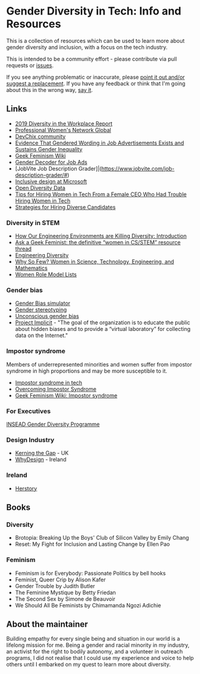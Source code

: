 # Gender Diversity in Tech: Info and Resources

This is a collection of resources which can be used to learn more about gender diversity and inclusion, with a focus on the tech industry.

This is intended to be a community effort - please contribute via pull requests or [issues](https://github.com/vlvagerviwager/gender-diversity-info/issues). 

If you see anything problematic or inaccurate, please [point it out and/or suggest a replacement](https://github.com/vlvagerviwager/gender-diversity-info/issues). If you have any feedback or think that I'm going about this in the wrong way, [say it](https://github.com/vlvagerviwager/gender-diversity-info/issues).

## Links

- [2019  Diversity in the Workplace Report](https://reports.vessy.com/diversity-in-the-workplace/)
- [Professional Women's Network Global](https://pwnglobal.net/)
- [DevChix community](http://www.devchix.com/)
- [Evidence That Gendered Wording in Job Advertisements Exists and Sustains Gender Inequality](http://gap.hks.harvard.edu/evidence-gendered-wording-job-advertisements-exists-and-sustains-gender-inequality)
- [Geek Feminism Wiki](http://geekfeminism.wikia.com/)
- [Gender Decoder for Job Ads](http://gender-decoder.katmatfield.com/)
- [JobVite Job Description Grader]|(https://www.jobvite.com/job-description-grader/#)
- [Inclusive design at Microsoft](https://www.microsoft.com/en-us/design/inclusive)
- [Open Diversity Data](http://opendiversitydata.org/)
- [Tips for Hiring Women in Tech From a Female CEO Who Had Trouble Hiring Women in Tech](https://women2.com/2018/07/17/tips-for-hiring-women-in-tech-from-a-female-ceo-who-had-trouble-hiring-women-in-tech/)
- [Strategies for Hiring Diverse Candidates](https://code.likeagirl.io/strategies-for-hiring-diverse-candidates-4d86ad693762?gi=e032f84fc443)

### Diversity in STEM

- [How Our Engineering Environments are Killing Diversity: Introduction](https://www.kateheddleston.com/blog/how-our-engineering-environments-are-killing-diversity-introduction)
- [Ask a Geek Feminist: the definitive “women in CS/STEM” resource thread](https://geekfeminism.org/2010/05/31/ask-a-geek-feminist-the-definitive-women-in-csstem-resource-thread/)
- [Engineering Diversity](https://dev.to/suedeyloh/engineering-diversity-48o3)
- [Why So Few? Women in Science, Technology, Engineering, and Mathematics](https://www.aauw.org/research/why-so-few/)
- [Women Role Model Lists](https://www.out-standing.org/heroes/)

### Gender bias

- [Gender Bias simulator](http://doesgenderbiasmatter.com/)
- [Gender stereotyping](http://adage.com/article/global-news/u-k-bands-gender-stereotypes-ads/309785/)
- [Unconscious gender bias](https://www.huffingtonpost.com/lisa-marie-jenkins/unconscious-gender-bias-e_b_7447524.html)
- [Project Implicit](https://implicit.harvard.edu/implicit/) - "The goal of the organization is to educate the public about hidden biases and to provide a “virtual laboratory” for collecting data on the Internet."

### Impostor syndrome

Members of underrepresented minorities and women suffer from impostor syndrome in high proportions and may be more susceptible to it.

- [Impostor syndrome in tech](http://juliepagano.com/blog/2013/11/02/it-s-dangerous-to-go-alone-battling-the-invisible-monsters-in-tech/)
- [Overcoming Impostor Syndrome](https://medium.com/the-only-woman-in-the-room/overcoming-impostor-syndrome-bdae04e46ec5)
- [Geek Feminism Wiki: Impostor syndrome](http://geekfeminism.wikia.com/wiki/Impostor_syndrome)

### For Executives

[INSEAD Gender Diversity Programme](https://www.insead.edu/executive-education/open-online-programmes/insead-gender-diversity-programme)

### Design Industry

- [Kerning the Gap](https://www.kerningthegap.com/) - UK
- [WhyDesign](http://whydesign.ie/) - Ireland

### Ireland

- [Herstory](https://www.herstory.ie/home)

## Books

### Diversity

- Brotopia: Breaking Up the Boys' Club of Silicon Valley by Emily Chang
- Reset: My Fight for Inclusion and Lasting Change by Ellen Pao

### Feminism

- Feminism is for Everybody: Passionate Politics by bell hooks
- Feminist, Queer Crip by Alison Kafer
- Gender Trouble by Judith Butler
- The Feminine Mystique by Betty Friedan
- The Second Sex by Simone de Beauvoir
- We Should All Be Feminists by Chimamanda Ngozi Adichie

## About the maintainer

Building empathy for every single being and situation in our world is a lifelong mission for me. Being a gender and racial minority in my industry, an activist for the right to bodily autonomy, and a volunteer in outreach programs, I did not realise that I could use my experience and voice to help others until I embarked on my quest to learn more about diversity. 
